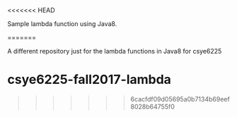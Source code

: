 <<<<<<< HEAD

Sample lambda function using Java8.

=======

A different repository just for the lambda functions in Java8 for csye6225

# csye6225-fall2017-lambda
>>>>>>> 6cacfdf09d05695a0b7134b69eef8028b64755f0
